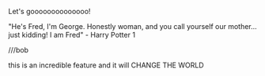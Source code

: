 Let's goooooooooooooo!



"He's Fred, I'm George. Honestly woman, and you call yourself our mother... just kidding! I am Fred" - Harry Potter 1

///bob

this is an incredible feature and it will CHANGE THE WORLD

